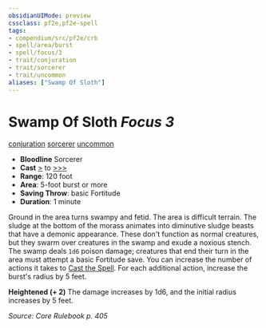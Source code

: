 ```yaml
---
obsidianUIMode: preview
cssclass: pf2e,pf2e-spell
tags:
- compendium/src/pf2e/crb
- spell/area/burst
- spell/focus/3
- trait/conjuration
- trait/sorcerer
- trait/uncommon
aliases: ["Swamp Of Sloth"]
---
```

# Swamp Of Sloth *Focus 3*   
[conjuration](conjuration.md "Conjuration School Trait")  [sorcerer](Reference/Rules/Traits/sorcerer.md "Sorcerer Class Trait")  [uncommon](uncommon.md "Uncommon Rarity Trait")  

- **Bloodline** Sorcerer
- **Cast** [>](chapter-9-playing-the-game.md#Actions "Single Action") to [>>>](chapter-9-playing-the-game.md#Actions "Three-Action") 
- **Range**: 120 foot
- **Area**: 5-foot burst or more
- **Saving Throw**:  basic Fortitude
- **Duration**: 1 minute

Ground in the area turns swampy and fetid. The area is difficult terrain. The sludge at the bottom of the morass animates into diminutive sludge beasts that have a demonic appearance. These don't function as normal creatures, but they swarm over creatures in the swamp and exude a noxious stench. The swamp deals `1d6` poison damage; creatures that end their turn in the area must attempt a basic Fortitude save. You can increase the number of actions it takes to [Cast the Spell](cast-a-spell.md). For each additional action, increase the burst's radius by 5 feet.

**Heightened (+ 2)** The damage increases by 1d6, and the initial radius increases by 5 feet.

*Source: Core Rulebook p. 405*